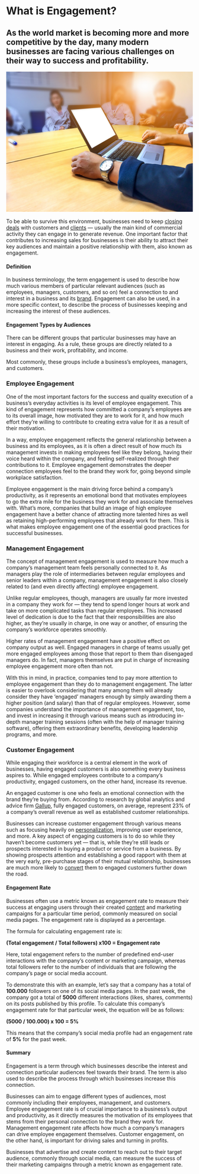# What is Engagement?

## As the world market is becoming more and more competitive by the day, many modern businesses are facing various challenges on their way to success and profitability.

![what is engagement](./img/businessman-meeting-in-office-with-customer_t20_xv8Bbz.jpeg)

To be able to survive this environment, businesses need to keep [closing deals](https://rev.team/kb/what-is-closing-a-deal) with customers and [clients](https://rev.team/kb/what-is-a-client) — usually the main kind of commercial activity they can engage in to generate revenue. One important factor that contributes to increasing sales for businesses is their ability to attract their key audiences and maintain a positive relationship with them, also known as engagement.

#### Definition

In business terminology, the term engagement is used to describe how much various members of particular relevant audiences (such as employees, managers, customers, and so on) feel a connection to and interest in a business and its [brand](https://www.oberlo.com/ecommerce-wiki/branding). Engagement can also be used, in a more specific context, to describe the process of businesses keeping and increasing the interest of these audiences.

#### Engagement Types by Audiences

There can be different groups that particular businesses may have an interest in engaging. As a rule, these groups are directly related to a business and their work, profitability, and income.

Most commonly, these groups include a business’s employees, managers, and customers.

### Employee Engagement

One of the most important factors for the success and quality execution of a business’s everyday activities is its level of employee engagement. This kind of engagement represents how committed a company’s employees are to its overall image, how motivated they are to work for it, and how much effort they’re willing to contribute to creating extra value for it as a result of their motivation.

In a way, employee engagement reflects the general relationship between a business and its employees, as it is often a direct result of how much its management invests in making employees feel like they belong, having their voice heard within the company, and feeling self-realized through their contributions to it. Employee engagement demonstrates the deeper connection employees feel to the brand they work for, going beyond simple workplace satisfaction.

Employee engagement is the main driving force behind a company’s productivity, as it represents an emotional bond that motivates employees to go the extra mile for the business they work for and associate themselves with. What’s more, companies that build an image of high employee engagement have a better chance of attracting more talented hires as well as retaining high-performing employees that already work for them. This is what makes employee engagement one of the essential good practices for successful businesses.

### Management Engagement

The concept of management engagement is used to measure how much a company’s management team feels personally connected to it. As managers play the role of intermediaries between regular employees and senior leaders within a company, management engagement is also closely related to (and even directly affecting) employee engagement.

Unlike regular employees, though, managers are usually far more invested in a company they work for — they tend to spend longer hours at work and take on more complicated tasks than regular employees. This increased level of dedication is due to the fact that their responsibilities are also higher, as they’re usually in charge, in one way or another, of ensuring the company’s workforce operates smoothly.

Higher rates of management engagement have a positive effect on company output as well. Engaged managers in charge of teams usually get more engaged employees among those that report to them than disengaged managers do. In fact, managers themselves are put in charge of increasing employee engagement more often than not.

With this in mind, in practice, companies tend to pay more attention to employee engagement than they do to management engagement. The latter is easier to overlook considering that many among them will already consider they have ‘engaged’ managers enough by simply awarding them a higher position (and salary) than that of regular employees. However, some companies understand the importance of management engagement, too, and invest in increasing it through various means such as introducing in-depth manager training sessions (often with the help of manager training software), offering them extraordinary benefits, developing leadership programs, and more.

### Customer Engagement

While engaging their workforce is a central element in the work of businesses, having engaged customers is also something every business aspires to. While engaged employees contribute to a company’s productivity, engaged customers, on the other hand, increase its revenue.

An engaged customer is one who feels an emotional connection with the brand they’re buying from. According to research by global analytics and advice firm [Gallup](https://news.gallup.com/businessjournal/172637/why-customer-engagement-matters.aspx), fully engaged customers, on average, represent 23% of a company’s overall revenue as well as established customer relationships.

Businesses can increase customer engagement through various means such as focusing heavily on [personalization](https://www.salesforce.com/resources/articles/personalization-definition/), improving user experience, and more. A key aspect of engaging customers is to do so while they haven’t become customers yet — that is, while they’re still leads or prospects interested in buying a product or service from a business. By showing prospects attention and establishing a good rapport with them at the very early, pre-purchase stages of their mutual relationship, businesses are much more likely to [convert](https://rev.team/kb/what-is-conversion) them to engaged customers further down the road.

#### Engagement Rate

Businesses often use a metric known as engagement rate to measure their success at engaging users through their created [content](https://rev.team/kb/what-is-content) and marketing campaigns for a particular time period, commonly measured on social media pages. The engagement rate is displayed as a percentage.

The formula for calculating engagement rate is:

**(Total engagement / Total followers) x100 = Engagement rate**

Here, total engagement refers to the number of predefined end-user interactions with the company’s content or marketing campaign, whereas total followers refer to the number of individuals that are following the company’s page or social media account.

To demonstrate this with an example, let’s say that a company has a total of **100.000** followers on one of its social media pages. In the past week, the company got a total of **5000** different interactions (likes, shares, comments) on its posts published by this profile. To calculate this company’s engagement rate for that particular week, the equation will be as follows:

**(5000 / 100.000) x 100 = 5%**

This means that the company’s social media profile had an engagement rate of **5%** for the past week.

#### Summary

Engagement is a term through which businesses describe the interest and connection particular audiences feel towards their brand. The term is also used to describe the process through which businesses increase this connection.

Businesses can aim to engage different types of audiences, most commonly including their employees, management, and customers. Employee engagement rate is of crucial importance to a business’s output and productivity, as it directly measures the motivation of its employees that stems from their personal connection to the brand they work for. Management engagement rate affects how much a company’s managers can drive employee engagement themselves. Customer engagement, on the other hand, is important for driving sales and turning in profits.

Businesses that advertise and create content to reach out to their target audience, commonly through social media, can measure the success of their marketing campaigns through a metric known as engagement rate.